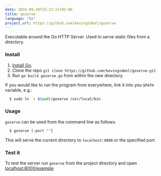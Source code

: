 ```yaml
---
date: 2016-09-30T15:23:17+02:00
title: goserve
language: "Go"
project_url: https://github.com/kevingimbel/goserve
---
```

Executable around the Go HTTP Server. Used to serve static files from a directory.

### Install
1. [Install Go](https://golang.org/doc/install#install).
2. Clone the repo `git clone https://github.com/kevingimbel/goserve.git`
3. Run `go build goserve.go` from within the new directory.

If you would like to run the program from everywhere, link it into you `$PATH` variable, e.g.:
```bash
  $ sudo ln -s $(pwd)/goserve /usr/local/bin
```

### Usage
`goserve` can be used from the command line as follows:

```bash
  $ goserve [-port ""]
```
This will serve the current directory to `localhost:8000` or the specified port.

### Test it
To test the server run `goserve` from the project directory and open [localhost:8000/example](localhost:8000/example)
